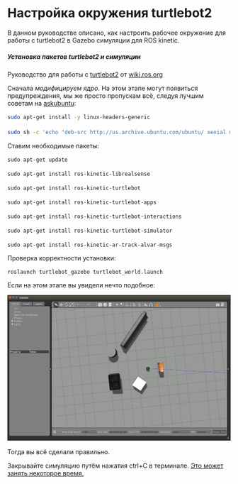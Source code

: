 # Настройка окружения turtlebot2
В данном руководстве описано, как настроить рабочее окружение для работы с turtlebot2 в Gazebo симуляции для ROS kinetic. 

##### Установка пакетов turtlebot2 и симуляции

Руководство для работы с [turtlebot2](http://wiki.ros.org/turtlebot/Tutorials/indigo) от [wiki.ros.org](http://wiki.ros.org)

Сначала *модифицируем ядро*. На этом этапе могут появиться предупреждения, мы же просто пропускам всё, следуя лучшим советам на [askubuntu](https://askubuntu.com/questions/1162356/failed-to-fix-broken-packages-in-ubuntu-16-04):

```bash
sudo apt-get install -y linux-headers-generic

sudo sh -c 'echo "deb-src http://us.archive.ubuntu.com/ubuntu/ xenial main restricted deb-src http://us.archive.ubuntu.com/ubuntu/ xenial-updates main restricted deb-src http://us.archive.ubuntu.com/ubuntu/xenial-backports main restricted universe multiverse deb-src http://security.ubuntu.com/ubuntu xenial-security main restricted" > \/etc/apt/sources.list.d/official-source-repositories.list'
```

Ставим необходимые пакеты:

```
sudo apt-get update

sudo apt-get install ros-kinetic-librealsense

sudo apt-get install ros-kinetic-turtlebot

sudo apt-get install ros-kinetic-turtlebot-apps

sudo apt-get install ros-kinetic-turtlebot-interactions

sudo apt-get install ros-kinetic-turtlebot-simulator

sudo apt-get install ros-kinetic-ar-track-alvar-msgs
```

Проверка корректности установки:

```bash
roslaunch turtlebot_gazebo turtlebot_world.launch
```

Если на этом этапе вы увидели нечто подобное:

![img](../images/B08463_03_02.jpg)

Тогда вы всё сделали правильно.

Закрывайте симуляцию путём нажатия ctrl+C в терминале. <u>Это может занять некоторое время.</u>
